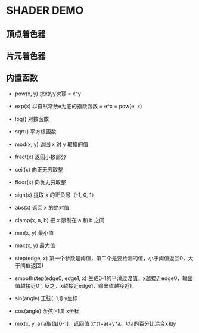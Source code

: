 # SHADER DEMO

## 顶点着色器

## 片元着色器

## 内置函数

- pow(x, y) 求x的y次幂 = x^y
- exp(x) 以自然常数e为底的指数函数 = e^x = pow(e, x)
- log() 对数函数
- sqrt() 平方根函数
- mod(x, y) 返回 x 对 y 取模的值
- fract(x) 返回小数部分
- ceil(x) 向正无穷取整
- floor(x) 向负无穷取整
- sign(x) 提取 x 的正负号（-1, 0, 1）
- abs(x) 返回 x 的绝对值
- clamp(x, a, b) 把 x 限制在 a 和 b 之间
- min(x, y) 最小值
- max(x, y) 最大值

- step(edge, x) 第一个参数是阈值，第二个是要检测的值，小于阈值返回0，大于阈值返回1
- smoothstep(edge0, edge1, x) 生成0-1的平滑过渡值。x越接近edge0，输出值越接近0；反之，x越接近edge1，输出值越接近1。

- sin(angle) 正弦[-1,1] y坐标
- cos(angle) 余弦[-1,1] x坐标

- mix(x, y, a) a取值[0-1]，返回值 x*(1−a)+y*a。以a的百分比混合x和y